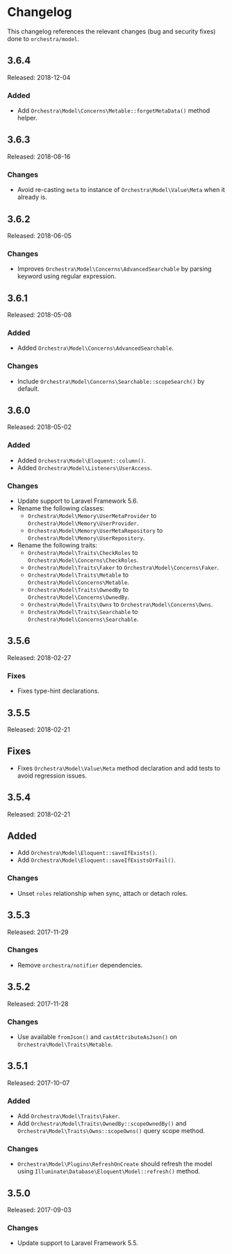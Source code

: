 # Changelog

This changelog references the relevant changes (bug and security fixes) done to `orchestra/model`.

## 3.6.4

Released: 2018-12-04

### Added

* Add `Orchestra\Model\Concerns\Metable::forgetMetaData()` method helper.

## 3.6.3

Released: 2018-08-16

### Changes

* Avoid re-casting `meta` to instance of `Orchestra\Model\Value\Meta` when it already is.

## 3.6.2

Released: 2018-06-05

### Changes

* Improves `Orchestra\Model\Concerns\AdvancedSearchable` by parsing keyword using regular expression.

## 3.6.1

Released: 2018-05-08

### Added

* Added `Orchestra\Model\Concerns\AdvancedSearchable`.

### Changes

* Include `Orchestra\Model\Concerns\Searchable::scopeSearch()` by default.

## 3.6.0

Released: 2018-05-02

### Added

* Added `Orchestra\Model\Eloquent::column()`.
* Added `Orchestra\Model\Listeners\UserAccess`.

### Changes

* Update support to Laravel Framework 5.6.
* Rename the following classes:
    - `Orchestra\Model\Memory\UserMetaProvider` to `Orchestra\Model\Memory\UserProvider`.
    - `Orchestra\Model\Memory\UserMetaRepository` to `Orchestra\Model\Memory\UserRepository`.
* Rename the following traits:
    - `Orchestra\Model\Traits\CheckRoles` to `Orchestra\Model\Concerns\CheckRoles`.
    - `Orchestra\Model\Traits\Faker` to `Orchestra\Model\Concerns\Faker`.
    - `Orchestra\Model\Traits\Metable` to `Orchestra\Model\Concerns\Metable`.
    - `Orchestra\Model\Traits\OwnedBy` to `Orchestra\Model\Concerns\OwnedBy`.
    - `Orchestra\Model\Traits\Owns` to `Orchestra\Model\Concerns\Owns`.
    - `Orchestra\Model\Traits\Searchable` to `Orchestra\Model\Concerns\Searchable`.

## 3.5.6

Released: 2018-02-27

### Fixes

* Fixes type-hint declarations.

## 3.5.5

Released: 2018-02-21

## Fixes

* Fixes `Orchestra\Model\Value\Meta` method declaration and add tests to avoid regression issues.

## 3.5.4

Released: 2018-02-21

## Added

* Add `Orchestra\Model\Eloquent::saveIfExists()`.
* Add `Orchestra\Model\Eloquent::saveIfExistsOrFail()`.

### Changes

* Unset `roles` relationship when sync, attach or detach roles.

## 3.5.3

Released: 2017-11-29

### Changes

* Remove `orchestra/notifier` dependencies.

## 3.5.2

Released: 2017-11-28

### Changes

* Use available `fromJson()` and `castAttributeAsJson()` on `Orchestra\Model\Traits\Metable`.

## 3.5.1

Released: 2017-10-07

### Added

* Add `Orchestra\Model\Traits\Faker`.
* Add `Orchestra\Model\Traits\OwnedBy::scopeOwnedBy()` and `Orchestra\Model\Traits\Owns::scopeOwns()` query scope method.

### Changes

* `Orchestra\Model\Plugins\RefreshOnCreate` should refresh the model using `Illuminate\Database\Eloquent\Model::refresh()` method.

## 3.5.0

Released: 2017-09-03

### Changes

* Update support to Laravel Framework 5.5.
